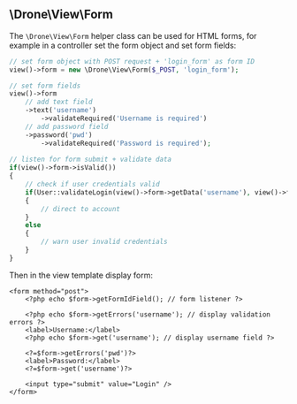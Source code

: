 ## \Drone\View\Form

The `\Drone\View\Form` helper class can be used for HTML forms, for example in a controller set the form object and set form fields:
```php
// set form object with POST request + 'login_form' as form ID
view()->form = new \Drone\View\Form($_POST, 'login_form');

// set form fields
view()->form
	// add text field
	->text('username')
		->validateRequired('Username is required')
	// add password field
	->password('pwd')
		->validateRequired('Password is required');
		
// listen for form submit + validate data
if(view()->form->isValid())
{
	// check if user credentials valid
	if(User::validateLogin(view()->form->getData('username'), view()->form->getData('pwd')))
	{
		// direct to account
	}
	else
	{
		// warn user invalid credentials
	}
}
```
Then in the view template display form:
```html+php
<form method="post">
	<?php echo $form->getFormIdField(); // form listener ?>
	
	<?php echo $form->getErrors('username'); // display validation errors ?>
	<label>Username:</label>
	<?php echo $form->get('username'); // display username field ?>
	
	<?=$form->getErrors('pwd')?>
	<label>Password:</label>
	<?=$form->get('username')?>
	
	<input type="submit" value="Login" />
</form>
```